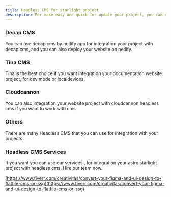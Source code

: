 ```yaml
---
title: Headless CMS for starlight project
description: For make easy and quick for update your project, you can use headless cms.
---
```


### Decap CMS

You can use decap cms by netlify app for integration your project with decap cms, and you can also deploy your website on netlify.

### Tina CMS

Tina is the best choice if you want integration your documentation website project, for dev mode or localdevices.

### Cloudcannon

You can also integration your website project with cloudcannon headless cms if you want to work with cms.


### Others

There are many Headless CMS that you can use for integration with your projects.

### Headless CMS Services

If you want you can use our services , for integration your astro starlight project with headless cms. Hire our team now.

[https://www.fiverr.com/creativitas/convert-your-figma-and-ui-design-to-flatfile-cms-or-ssg](https://www.fiverr.com/creativitas/convert-your-figma-and-ui-design-to-flatfile-cms-or-ssg)

